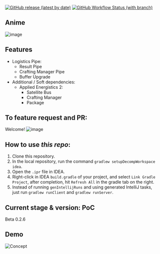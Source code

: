 [![GitHub release (latest by date)](https://img.shields.io/github/v/release/KorewaLidesu/TestBridge?style=for-the-badge)](https://github.com/KorewaLidesu/TestBridge/releases/latest)
[![GitHub Workflow Status (with branch)](https://img.shields.io/github/actions/workflow/status/KorewaLidesu/TestBridge/main_build.yml?label=test%20build&style=for-the-badge)](https://github.com/KorewaLidesu/TestBridge/actions/workflows/main_build.yml)
## Anime
![image](https://user-images.githubusercontent.com/24401452/207646011-61a84639-8123-4bba-809b-20b69b7ae007.png)
## Features
- Logistics Pipe:
  + Result Pipe
  + Crafting Manager Pipe
  + Buffer Upgrade
- Additional / Soft dependencies:  
  + Applied Energistics 2:
      + Satellite Bus
      + Crafting Manager
      + Package

[//]: # (  + Refined Storage:  WIP  )

## To feature request and PR: 
Welcome!
![image](https://cdn.discordapp.com/emojis/736677289676374168.gif?size=96&quality=lossless)

## How to use *this repo*:
1. Clone this repository.
2. In the local repository, run the command `gradlew setupDecompWorkspace idea`.
3. Open the `.ipr` file in IDEA.
4. Right-click in IDEA `build.gradle` of your project, and select `Link Gradle Project`, after completion, hit `Refresh All` in the gradle tab on the right.
5. Instead of running `genIntellijRuns` and using generated IntelliJ tasks, just run `gradlew runClient` and `gradlew runServer`.

## Current stage & version: PoC
Beta 0.2.6

## Demo
![Concept](/Stuff/concept.gif)
